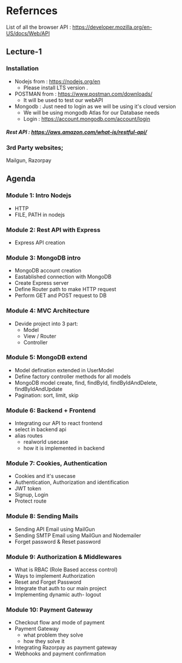 # Refernces

List of all the browser API : https://developer.mozilla.org/en-US/docs/Web/API

## Lecture-1

### Installation

- Nodejs from : https://nodejs.org/en
  - Please install LTS version .
- POSTMAN from : https://www.postman.com/downloads/
  - It will be used to test our webAPI
- Mongodb : Just need to login as we will be using it's cloud version
  - We will be using mongodb Atlas for our Database needs
  - Login : https://account.mongodb.com/account/login

##### Rest API : https://aws.amazon.com/what-is/restful-api/

### 3rd Party websites;

Mailgun, Razorpay

## Agenda

### Module 1: Intro Nodejs

- HTTP
- FILE, PATH in nodejs

### Module 2: Rest API with Express

- Express API creation

### Module 3: MongoDB intro

- MongoDB account creation
- Eastablished connection with MongoDB
- Create Express server
- Define Router path to make HTTP request
- Perform GET and POST request to DB

### Module 4: MVC Architecture

- Devide project into 3 part:
  - Model
  - View / Router
  - Controller

### Module 5: MongoDB extend

- Model defination extended in UserModel
- Define factory controller methods for all models
- MongoDB model create, find, findById, findByIdAndDelete, findByIdAndUpdate
- Pagination: sort, limit, skip

### Module 6: Backend + Frontend

- Integrating our API to react frontend
- select in backend api
- alias routes
  - realworld usecase
  - how it is implemented in backend

### Module 7: Cookies, Authentication

- Cookies and it's usecase
- Authentication, Authorization and identification
- JWT token
- Signup, Login
- Protect route

### Module 8: Sending Mails

- Sending API Email using MailGun
- Sending SMTP Email using MailGun and Nodemailer
- Forget password & Reset password

### Module 9: Authorization & Middlewares

- What is RBAC (Role Based access control)
- Ways to implement Authorization
- Reset and Forget Password
- Integrate that auth to our main project
- Implementing dynamic auth- logout

### Module 10: Payment Gateway

- Checkout flow and mode of payment
- Payment Gateway
  - what problem they solve
  - how they solve it
- Integrating Razorpay as payment gateway
- Webhooks and payment confirmation
